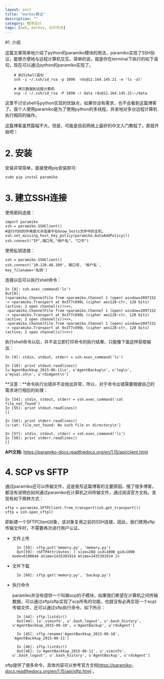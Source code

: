 ```yaml
---
layout: post
title: "markov算法"
description: ""
category: 程序设计
tags: [awk, markov, 马尔可夫]
---
```


#1. 介绍

这篇文章简单地介绍了python的paramiko模块的用法，paramiko实现了SSH协议，能够方便地与远程计算机交互。简单的说，就是你在terminal下执行的如下语句，现在可以通过python的paramiko实现了。

        # 执行shell语句
        ssh -i ~/.ssh/id_rsa -p 1098  rds@12.164.145.21 -e 'ls -al'

        # 拷贝数据到远程计算机
        scp -i ~/.ssh/id_rsa -P 1098 -r data rds@12.164.145.21:~/data


这里不讨论shell与python实现的优缺点，如果你没有需求，也不会看到这篇博客了。我个人使用paramiko是为了使用python的多线程，并发地对多台远程计算机执行相同的操作。

这篇博客虽然篇幅不大，但是，可能是目前网络上最好的中文入门教程了。那就开始吧！

# 2.  安装

安装非常简单，直接使用pip安装即可:

    sudo pip instal paramiko

# 3. 建立SSH连接

使用密码连接：

    import paramiko
    ssh = paramiko.SSHClient()
    #这行代码的作用是允许连接不在know_hosts文件中的主机。
    ssh.set_missing_host_key_policy(paramiko.AutoAddPolicy())
    ssh.connect("IP",端口号,"用户名", "口令")


使用私钥连接：

    ssh = paramiko.SSHClient()
    ssh.connect('10.120.48.109', 端口号, '用户名',
    key_filename='私钥')

连接以后可以执行shell命令：

    In [8]: ssh.exec_command('ls')
    Out[8]:
    (<paramiko.ChannelFile from <paramiko.Channel 1 (open) window=2097152 -> <paramiko.Transport at 0x377c690L (cipher aes128-ctr, 128 bits) (active; 2 open channel(s))>>>,
     <paramiko.ChannelFile from <paramiko.Channel 1 (open) window=2097152 -> <paramiko.Transport at 0x377c690L (cipher aes128-ctr, 128 bits) (active; 2 open channel(s))>>>,
     <paramiko.ChannelFile from <paramiko.Channel 1 (open) window=2097152 -> <paramiko.Transport at 0x377c690L (cipher aes128-ctr, 128 bits) (active; 2 open channel(s))>>>)

执行shell命令以后，并不会立即打印命令的执行结果，只能像下面这样获取输出：

    In [9]: stdin, stdout, stderr = ssh.exec_command('ls')

    In [10]: print stdout.readlines()
    [u'AgentBackkup_2015-06-11\n', u'AgentBackup\n', u'log\n', u'mysql.sh\n', u'rdsAgent\n']

**注意：**命令执行出错并不会抛出异常，所以，对于命令出错需要根据自己的需求进行相应的处理：

    In [54]: stdin, stdout, stderr = ssh.exec_command('cat file_not_found')
    In [55]: print stdout.readlines()
    []

    In [56]: print stderr.readlines()
    [u'cat: file_not_found: No such file or directory\n']

    In [57]: stdin, stdout, stderr = ssh.exec_command('ls')
    In [58]: print stderr.readlines()
    []


**API文档:** <https://paramiko-docs.readthedocs.org/en/1.15/api/client.html>

# 4. SCP vs SFTP

通过paramiko还可以传输文件，这是我写这篇博客的主要原因，搜了很多博客，都没有说明白如何通过paramiko在计算机之间传输文件，通过阅读官方文档，发现有如下两种方式：

    sftp = paramiko.SFTPClient.from_transport(ssh.get_transport())
    sftp = ssh.open_sftp()

即新建一个SFTPClient对象，该对象复用之前的SSH连接，因此，我们使用sftp传输文件时，不需要再次进行用户认证。

* 文件上传

        In [59]: sftp.put('memory.py', 'memory.py')
        Out[59]: <SFTPAttributes: [ size=288 uid=1000 gid=1000 mode=0100644 atime=1435391914 mtime=1435391914 ]>


* 文件下载

        In [60]: sftp.get('memory.py', 'backup.py')


* 执行命令

    paramiko并没有提供一个叫做scp的子模块，如果我们希望在计算机之间传输数据，可以通过sftp(sftp实现了scp所有的功能，也就没有必再实现一个scp)传输文件，还可以通过sftp执行命令，如下所示：

        In [44]: sftp.listdir()
        Out[44]: [u'.viminfo', u'.bash_logout', u'.bash_history', u'AgentBackkup_2015-06-10', u'AgentBackup', u'rdsAgent']

        In [45]: sftp.rename('AgentBackkup_2015-06-10', 'AgentBackkup_2015-06-11')

        In [46]: sftp.listdir()
        Out[46]: [u'AgentBackkup_2015-06-11', u'.viminfo', u'.bash_logout', u'.bash_history', u'AgentBackup', u'rdsAgent']


sftp提供了很多命令，具体内容可以参考官方文档<https://paramiko-docs.readthedocs.org/en/1.15/api/sftp.html> 。
